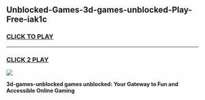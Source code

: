 
## Unblocked-Games-3d-games-unblocked-Play-Free-iak1c
<h3>
<a href="https://premium76.site?title=3d-games-unblocked&ref=24M">CLICK TO PLAY</a></h3>
<hr>

<h3>
<a href="https://premium76.site?title=3d-games-unblocked&ref=24M">CLICK 2 PLAY</a>
  
</h3>

<a href="https://premium76.site?title=3d-games-unblocked&ref=24M"><img src="https://clearcache.store/games.png"></a>


**3d-games-unblocked games unblocked: Your Gateway to Fun and Accessible Online Gaming**
